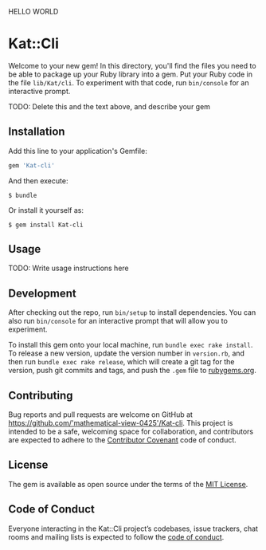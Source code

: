 HELLO WORLD

# Kat::Cli

Welcome to your new gem! In this directory, you'll find the files you need to be able to package up your Ruby library into a gem. Put your Ruby code in the file `lib/Kat/cli`. To experiment with that code, run `bin/console` for an interactive prompt.

TODO: Delete this and the text above, and describe your gem

## Installation

Add this line to your application's Gemfile:

```ruby
gem 'Kat-cli'
```

And then execute:

    $ bundle

Or install it yourself as:

    $ gem install Kat-cli

## Usage

TODO: Write usage instructions here

## Development

After checking out the repo, run `bin/setup` to install dependencies. You can also run `bin/console` for an interactive prompt that will allow you to experiment.

To install this gem onto your local machine, run `bundle exec rake install`. To release a new version, update the version number in `version.rb`, and then run `bundle exec rake release`, which will create a git tag for the version, push git commits and tags, and push the `.gem` file to [rubygems.org](https://rubygems.org).

## Contributing

Bug reports and pull requests are welcome on GitHub at https://github.com/'mathematical-view-0425'/Kat-cli. This project is intended to be a safe, welcoming space for collaboration, and contributors are expected to adhere to the [Contributor Covenant](http://contributor-covenant.org) code of conduct.

## License

The gem is available as open source under the terms of the [MIT License](https://opensource.org/licenses/MIT).

## Code of Conduct

Everyone interacting in the Kat::Cli project’s codebases, issue trackers, chat rooms and mailing lists is expected to follow the [code of conduct](https://github.com/'mathematical-view-0425'/Kat-cli/blob/master/CODE_OF_CONDUCT.md).
